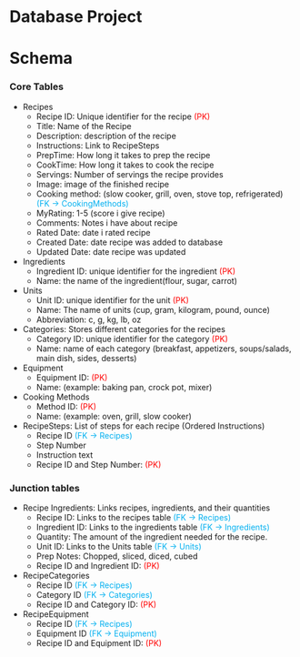 # Database Project

# Schema
### Core Tables
- Recipes
	- Recipe ID: Unique identifier for the recipe <font color="#ff0000">(PK)</font> 
	- Title: Name of the Recipe 
	- Description: description of the recipe 
	- Instructions: Link to RecipeSteps 
	- PrepTime: How long it takes to prep the recipe
	- CookTime: How long it takes to cook the recipe
	- Servings: Number of servings the recipe provides
	- Image: image of the finished recipe
	- Cooking method: (slow cooker, grill, oven, stove top, refrigerated) <font color="#00b0f0">(FK -> CookingMethods)</font>
	- MyRating: 1-5 (score i give recipe)
	- Comments: Notes i have about recipe
	- Rated Date: date i rated recipe 
	- Created Date: date recipe was added to database 
	- Updated Date: date recipe was updated 
- Ingredients
	- Ingredient ID: unique identifier for the ingredient <font color="#ff0000">(PK)</font>
	- Name: the name of the ingredient(flour, sugar, carrot)
- Units
	- Unit ID: unique identifier for the unit <font color="#ff0000">(PK)</font>
	- Name: The name of units (cup, gram, kilogram, pound, ounce)
	- Abbreviation: c, g, kg, lb, oz 
- Categories: Stores different categories for the recipes
	- Category  ID: unique identifier for the category <font color="#ff0000">(PK)</font>
	- Name: name of each category (breakfast, appetizers,  soups/salads, main dish, sides, desserts)
- Equipment
	- Equipment ID: <font color="#ff0000">(PK)</font>
	- Name: (example: baking pan, crock pot, mixer)
- Cooking Methods
	- Method ID: <font color="#ff0000">(PK)</font>
	- Name: (example: oven, grill, slow cooker)
- RecipeSteps: List of steps for each recipe (Ordered Instructions)
	- Recipe ID <font color="#00b0f0">(FK -> Recipes)</font>
	- Step Number
	- Instruction text
	- Recipe ID and Step Number: <font color="#ff0000">(PK)</font>

### Junction tables
- Recipe Ingredients: Links recipes, ingredients, and their quantities
	- Recipe ID: Links to the recipes table <font color="#00b0f0">(FK -> Recipes)</font>
	- Ingredient ID: Links to the ingredients table <font color="#00b0f0">(FK -> Ingredients)</font>
	- Quantity: The amount of the ingredient needed for the recipe.
	- Unit ID: Links to the Units table <font color="#00b0f0">(FK -> Units)</font>
	- Prep Notes: Chopped, sliced, diced, cubed 
	- Recipe ID and Ingredient ID: <font color="#ff0000">(PK)</font>
- RecipeCategories
	- Recipe ID <font color="#00b0f0">(FK -> Recipes)</font>
	- Category ID <font color="#00b0f0">(FK -> Categories)</font>
	- Recipe ID and Category ID: <font color="#ff0000">(PK)</font>
- RecipeEquipment
	- Recipe ID <font color="#00b0f0">(FK -> Recipes)</font>
	- Equipment ID <font color="#00b0f0">(FK -> Equipment)</font>
	- Recipe ID and Equipment ID: <font color="#ff0000">(PK)</font>
